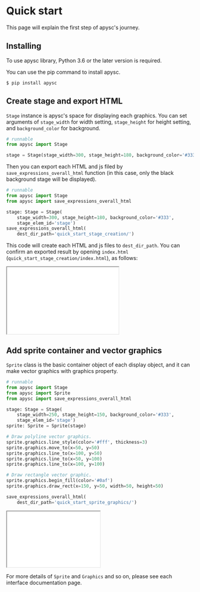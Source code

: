 # Quick start

This page will explain the first step of apysc's journey.

## Installing

To use apysc library, Python 3.6 or the later version is required.

You can use the pip command to install apysc.

```
$ pip install apysc
```

## Create stage and export HTML

`Stage` instance is apysc's space for displaying each graphics. You can set arguments of `stage_width` for width setting, `stage_height` for height setting, and `background_color` for background.

```py
# runnable
from apysc import Stage

stage = Stage(stage_width=300, stage_height=180, background_color='#333')
```

Then you can export each HTML and js filed by `save_expressions_overall_html` function (in this case, only the black background stage will be displayed).

```py
# runnable
from apysc import Stage
from apysc import save_expressions_overall_html

stage: Stage = Stage(
    stage_width=300, stage_height=180, background_color='#333',
    stage_elem_id='stage')
save_expressions_overall_html(
    dest_dir_path='quick_start_stage_creation/')
```

This code will create each HTML and js files to `dest_dir_path`. You can confirm an exported result by opening `index.html` (`quick_start_stage_creation/index.html`), as follows:

<iframe src="static/quick_start_stage_creation/index.html" width="300" height="180"></iframe>

## Add sprite container and vector graphics

`Sprite` class is the basic container object of each display object, and it can make vector graphics with graphics property.

```py
# runnable
from apysc import Stage
from apysc import Sprite
from apysc import save_expressions_overall_html

stage: Stage = Stage(
    stage_width=250, stage_height=150, background_color='#333',
    stage_elem_id='stage')
sprite: Sprite = Sprite(stage)

# Draw polyline vector graphics.
sprite.graphics.line_style(color='#fff', thickness=3)
sprite.graphics.move_to(x=50, y=50)
sprite.graphics.line_to(x=100, y=50)
sprite.graphics.line_to(x=50, y=100)
sprite.graphics.line_to(x=100, y=100)

# Draw rectangle vector graphic.
sprite.graphics.begin_fill(color='#0af')
sprite.graphics.draw_rect(x=150, y=50, width=50, height=50)

save_expressions_overall_html(
    dest_dir_path='quick_start_sprite_graphics/')
```

<iframe src="static/quick_start_sprite_graphics/index.html" width="250" height="150"></iframe>

For more details of `Sprite` and `Graphics` and so on, please see each interface documentation page.
